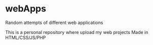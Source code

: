 # webApps
Random attempts of different web applications

  This is a personal repository where upload my web projects
  Made in HTML/CSS/JS/PHP
